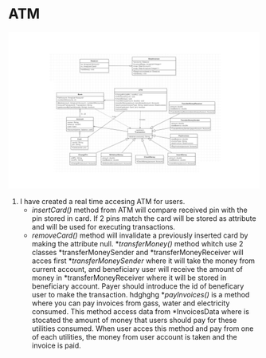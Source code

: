 # ATM

![ATMDiagram](docs/AtmDiagram.png)

1. I have created a real time accesing ATM for users.
    * _insertCard()_ method from ATM will compare received pin with the pin stored in card. If 2 pins match the card will be stored as attribute and will be used for executing transactions.
    * _removeCard()_ method will invalidate a previously inserted card by making the attribute null. 
    *_transferMoney()_ method whitch use 2 classes *transferMoneySender and *transferMoneyReceiver will acces first *_transferMoneySender_ where it will take the money from current account, and beneficiary user will receive the amount of money in *transferMoneyReceiver where it will be stored in beneficiary account. Payer should introduce the id of beneficary user to make the transaction.
    hdghghg
         *_payInvoices()_ is a method where you can pay invoices from gass, water and electricity consumed. This method access data from *InvoicesData where is stocated the amount of money that users should pay for these utilities consumed. When user acces this method and pay from one of each utilities, the money from user account is taken and the invoice is paid.


